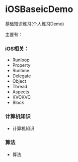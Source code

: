 # iOSBaseicDemo

基础知识练习(个人练习Demo)


主要有：

### iOS相关：
 * Runloop
 * Property
 * Runtime
 * Delegate
 * Object
 * Thread
 * Aspects
 * KVOKVC
 * Block
 
### 计算机知识
 * 计算机知识
 
### 算法

 * 算法
